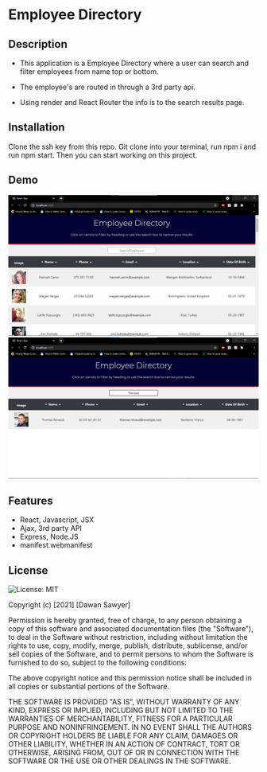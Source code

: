 # Employee Directory
## Description
- This application is a Employee Directory where a user can search and filter employees from name top or bottom.

- The employee's are routed in through a 3rd party api.

- Using render and React Router the info is to the search results page.
## Installation
Clone the ssh key from this repo. Git clone into your terminal, run npm i and run npm start. Then you can start working on this project. 
## Demo
![App Screenshot](public\images\AppScreenshot.png)
![App Screenshot2](public\images\AppScreenshot2.png)
## Features
- React, Javascript, JSX
- Ajax, 3rd party API
- Express, Node.JS
- manifest.webmanifest
## License
![License: MIT](https://img.shields.io/badge/License-MIT-yellow.svg)

Copyright (c) [2021] [Dawan Sawyer]

Permission is hereby granted, free of charge, to any person obtaining a copy of this software and associated documentation files (the "Software"), to deal in the Software without restriction, including without limitation the rights to use, copy, modify, merge, publish, distribute, sublicense, and/or sell copies of the Software, and to permit persons to whom the Software is furnished to do so, subject to the following conditions:

The above copyright notice and this permission notice shall be included in all copies or substantial portions of the Software.

THE SOFTWARE IS PROVIDED "AS IS", WITHOUT WARRANTY OF ANY KIND, EXPRESS OR IMPLIED, INCLUDING BUT NOT LIMITED TO THE WARRANTIES OF MERCHANTABILITY, FITNESS FOR A PARTICULAR PURPOSE AND NONINFRINGEMENT. IN NO EVENT SHALL THE AUTHORS OR COPYRIGHT HOLDERS BE LIABLE FOR ANY CLAIM, DAMAGES OR OTHER LIABILITY, WHETHER IN AN ACTION OF CONTRACT, TORT OR OTHERWISE, ARISING FROM, OUT OF OR IN CONNECTION WITH THE SOFTWARE OR THE USE OR OTHER DEALINGS IN THE SOFTWARE.

